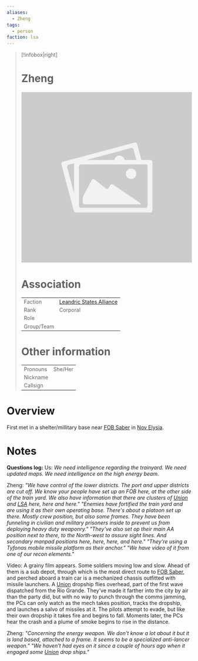 ```yaml
---
aliases: 
  - Zheng
tags: 
  - person
faction: lsa
---
```


> [!infobox|right] 
> # Zheng
> ![placeholder](attachments/placeholder.png)
> # Association
> | | |
> | ---- | ---- |
> | Faction |  [Leandric States Alliance](Leandric%20States%20Alliance.md) |
> | Rank | Corporal |
> | Role |  |
> | Group/Team | |
> # Other information
> | | | 
> | - | - |
> | Pronouns | She/Her |
> | Nickname | |
> | Callsign | | 

# Overview
First met in a shelter/millitary base near [FOB Saber](FOB%20Saber.md) in [Nov Elysia](Nov%20Elysia.md).

# Notes
**Questions log:**
Us:
 *We need intelligence regarding the trainyard.*
*We need updated maps.*
*We need intelligence on the high energy beam.* 

Zheng:
*"We have control of the lower districts. The port and upper districts are cut off. We know your people have set up an FOB here, at the other side of the train yard. We also have information that there are clusters of [Union](reference/Union.md) and [LSA](Leandric%20States%20Alliance.md) here, here and here."*
*"Enemies have fortified the train yard and are using it as their own operating base. There's about a platoon set up there. Mostly crew position, but also some frames. They have been funneling in civilian and military prisoners inside to prevent us from deploying heavy duty weaponry."*
*"They've also set op their main AA position next to there, to the North-west to assure sight lines. And secondary manpad positions here, here, here, and here."*
*"They're using a Tyfonas mobile missile platform as their anchor."*
*"We have video of it from one of our recon elements."*

Video:
A grainy film appears. Some soldiers moving low and slow. Ahead of them is a sub depot, through which is the most direct route to [FOB Saber](FOB%20Saber.md), and perched aboard a train car is a mechanized chassis outfitted with missile launchers. A [Union](reference/Union.md) dropship flies overhead, part of the first wave dispatched from the Rio Grande. They’ve made it farther into the city by air than the party did, but with no way to punch through the comms jamming, the PCs can only watch as the mech takes position, tracks the dropship, and launches a salvo of missiles at it. The pilots attempt to evade, but like their own dropship it takes fire and begins to fall. Moments later, the PCs hear the crash and a plume of smoke begins to rise in the distance.

Zheng:
*"Concerning the energy weapon. We don't know a lot about it but it is land based, attached to a frame. It seems to be a specialized anti-lancer weapon."*
*"We haven't had eyes on it since a couple of hours ago when it engaged some [Union](reference/Union.md) drop ships."*

